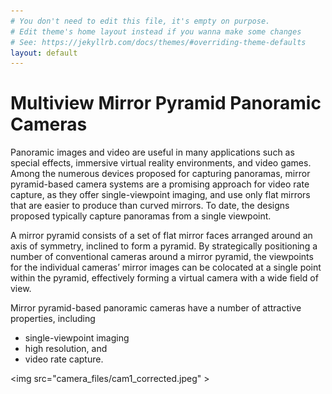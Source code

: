 ```yaml
---
# You don't need to edit this file, it's empty on purpose.
# Edit theme's home layout instead if you wanna make some changes
# See: https://jekyllrb.com/docs/themes/#overriding-theme-defaults
layout: default
---
```


# Multiview Mirror Pyramid Panoramic Cameras

Panoramic images and video are useful in many applications 
such as special effects, immersive virtual reality environments, and video 
games. Among the numerous devices proposed for capturing panoramas, mirror 
pyramid-based camera systems are a promising approach for video rate 
capture, as they offer single-viewpoint imaging, and use only flat mirrors 
that are easier to produce than curved mirrors. To date, the designs 
proposed typically capture panoramas from a single viewpoint. 

A mirror pyramid consists of a set of flat mirror faces arranged around 
      an axis of symmetry, inclined to form a pyramid. By strategically 
      positioning a number of conventional cameras around a mirror pyramid, the 
      viewpoints for the individual cameras’ mirror images can be colocated at a 
      single point within the pyramid, effectively forming a virtual camera with 
a wide field of view.

Mirror pyramid-based panoramic cameras have a number of attractive 
      properties, including

   * single-viewpoint imaging 
   * high resolution, and 
   * video rate capture.
   
<img src="camera_files/cam1_corrected.jpeg" \>
